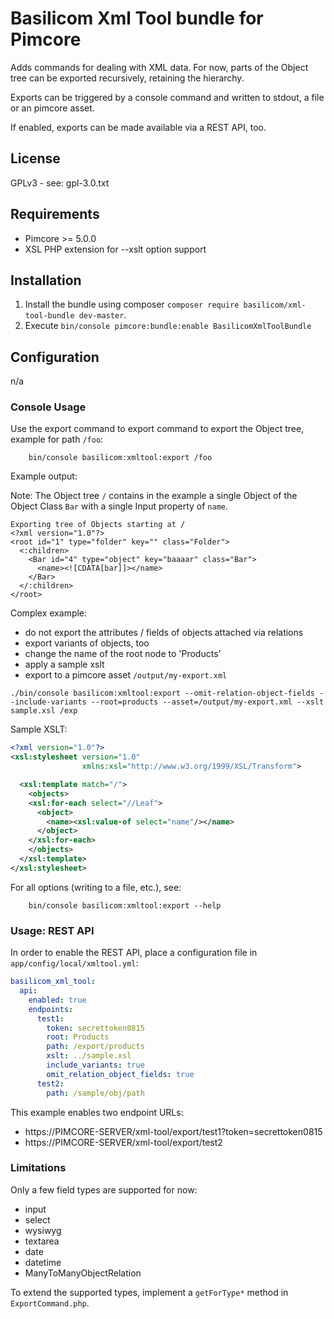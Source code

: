 # Basilicom Xml Tool bundle for Pimcore

Adds commands for dealing with XML data. For now, parts
of the Object tree can be exported recursively, retaining
the hierarchy.   

Exports can be triggered by a console command and written
to stdout, a file or an pimcore asset.

If enabled, exports can be made available via a REST API, too.

## License

GPLv3 - see: gpl-3.0.txt

## Requirements

* Pimcore >= 5.0.0
* XSL PHP extension for --xslt option support

## Installation

1) Install the bundle using composer `composer require basilicom/xml-tool-bundle dev-master`.
2) Execute `bin/console pimcore:bundle:enable BasilicomXmlToolBundle`

## Configuration

n/a

### Console Usage

Use the export command to export command to export
the Object tree, example for path ```/foo```: 

```
    bin/console basilicom:xmltool:export /foo
```

Example output:

Note: The Object tree ```/``` contains in the example a single Object of 
the Object Class ```Bar``` with a single Input property of ```name```.

```
Exporting tree of Objects starting at /
<?xml version="1.0"?>
<root id="1" type="folder" key="" class="Folder">
  <:children>
    <Bar id="4" type="object" key="baaaar" class="Bar">
      <name><![CDATA[bar]]></name>
    </Bar>
  </:children>
</root>
```

Complex example:

* do not export the attributes / fields of objects attached via relations
* export variants of objects, too
* change the name of the root node to 'Products'
* apply a sample xslt
* export to a pimcore asset ```/output/my-export.xml```

```
./bin/console basilicom:xmltool:export --omit-relation-object-fields --include-variants --root=products --asset=/output/my-export.xml --xslt sample.xsl /exp
```

Sample XSLT:

```xml
<?xml version="1.0"?>
<xsl:stylesheet version="1.0"
                xmlns:xsl="http://www.w3.org/1999/XSL/Transform">

  <xsl:template match="/">
    <objects>
    <xsl:for-each select="//Leaf">
      <object>
        <name><xsl:value-of select="name"/></name>
      </object>
    </xsl:for-each>
    </objects>
  </xsl:template>
</xsl:stylesheet>
```

For all options (writing to a file, etc.), see:

```
    bin/console basilicom:xmltool:export --help
```

### Usage: REST API

In order to enable the REST API, place a configuration file in ```app/config/local/xmltool.yml```:

```yaml
basilicom_xml_tool:
  api:
    enabled: true
    endpoints:
      test1:
        token: secrettoken0815
        root: Products
        path: /export/products
        xslt: ../sample.xsl
        include_variants: true
        omit_relation_object_fields: true
      test2:
        path: /sample/obj/path
```

This example enables two endpoint URLs:

* https://PIMCORE-SERVER/xml-tool/export/test1?token=secrettoken0815
* https://PIMCORE-SERVER/xml-tool/export/test2

### Limitations

Only a few field types are supported for now:

* input
* select
* wysiwyg
* textarea
* date
* datetime
* ManyToManyObjectRelation

To extend the supported types, implement a
```getForType*``` method in ```ExportCommand.php```.


